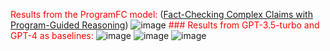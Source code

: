 <span style="color: red;">Results from the ProgramFC model:</span>
([Fact-Checking Complex Claims with Program-Guided Reasoning](https://arxiv.org/abs/2305.12744))
![image](https://github.com/S-Asghari/Fact-Checking-Using-LLMs/assets/42779113/0a1ff70f-7a43-4b99-b7ca-38aa6b0eea97)
<span style="color: red;">### Results from GPT-3.5-turbo and GPT-4 as baselines:</span>
![image](https://github.com/S-Asghari/Fact-Checking-Using-LLMs/assets/42779113/1e970fd0-6f44-407a-a491-11dad532021e)
![image](https://github.com/S-Asghari/Fact-Checking-Using-LLMs/assets/42779113/409f12af-d0f1-4650-9da8-8ea6566735fe)
![image](https://github.com/S-Asghari/Fact-Checking-Using-LLMs/assets/42779113/f07279e9-dbc2-40c7-829e-1b290b6aeaf3)
